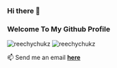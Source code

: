 ### Hi there 👋

<h3 align="left">Welcome To My Github Profile</h4>
<p align="left"> <img src="https://img.shields.io/github/followers/reechychukz?style=social" alt="reechychukz" /> <img 
src="https://img.shields.io/twitter/follow/reechychukz?label=Follow%20me&style=social" alt="reechychukz" /> <img

<!-- - 🔭 I’m currently working on **making the world a better place**...😁 --

<!-- - 👯 I’m looking to working on **any short-term project** -->
<!-- - 👯 I’m looking to collaborate on **any interesting project** -->


📫 Send me an email **[here](mailto:richardchukwuma99g@gmail.com)**

<!---
[![GitHub Streak](https://github-readme-streak-stats.herokuapp.com/?user=reechychukz)](https://git.io/streak-stats)
-->
